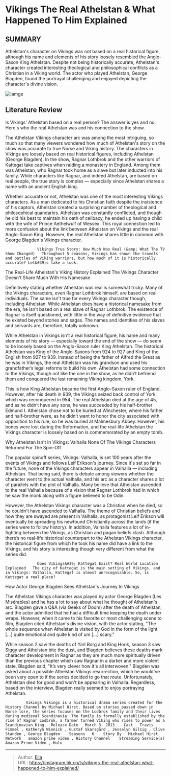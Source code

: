 # Vikings The Real Athelstan &amp; What Happened To Him Explained


## SUMMARY 



  Athelstan&#39;s character on Vikings was not based on a real historical figure, although his name and elements of his story loosely resembled the Anglo-Saxon King Athelstan.   Despite not being historically accurate, Athelstan&#39;s character created interesting theological and philosophical conflicts as a Christian in a Viking world.   The actor who played Athelstan, George Blagden, found the portrayal challenging and enjoyed depicting the character&#39;s divine vision.  

![iamge](https://static1.srcdn.com/wordpress/wp-content/uploads/2021/04/Vikings-the-real-Athelstan-what-happened.jpg)

## Literature Review
Is Vikings&#39; Athelstan based on a real person? The answer is yes and no. Here&#39;s who the real Athelstan was and his connection to the show.




The Athelstan Vikings character arc was among the most intriguing, so much so that many viewers wondered how much of Athelstan&#39;s story on the show was accurate to true Norse and Viking history. The characters in Vikings are loosely based on real historical figures, including Athelstan (George Blagden). In the show, Ragnar Lothbrok and the other warriors of Kattegat take captives when raiding a monastery in England. Among them was Athelstan, who Ragnar took home as a slave but later inducted into his family. While characters like Ragnar, and indeed Athelstan, are based on real people, the true story is complex — especially since Athelstan shares a name with an ancient English king.




Whether accurate or not, Athelstan was one of the most interesting Vikings characters. As a man dedicated to his Christian faith despite the insistence of his captors, Athelstan created a surprising number of theological and philosophical quandaries. Athelstan was constantly conflicted, and though he did his best to maintain his oath of celibacy, he ended up having a child with the wife of Prince Aethelwulf of Wessex. This royal connection led to more confusion about the link between Athelstan on Vikings and the real Anglo-Saxon King. However, the real Athelstan shares little in common with George Blagden&#39;s Vikings character.

                  Vikings True Story: How Much Was Real (&amp; What The TV Show Changed)   Throughout 5 seasons, Vikings has shown the travels and battles of Viking warriors, but how much of it is historically accurate? Let&#39;s take a look.    


 The Real-Life Athelstan&#39;s Viking History Explained 
The Vikings Character Doesn&#39;t Share Much With His Namesake
         




Definitively stating whether Athelstan was real is somewhat tricky. Many of the Vikings characters, even Ragnar Lothbrok himself, are based on real individuals. The same isn&#39;t true for every Vikings character though, including Athelstan. While Athelstan does have a historical namesake from the era, he isn&#39;t based on a real slave of Ragnar Lothbrok. The existence of Ragnar is itself questioned, with little in the way of definitive evidence that he existed beyond stories and sagas. The names and identities of his slaves and servants are, therefore, totally unknown.

While Athelstan in Vikings isn&#39;t a real historical figure, his name and many elements of his story — especially toward the end of the show — do seem to be loosely based on the Anglo-Saxon ruler King Athelstan. The historical Athelstan was King of the Anglo-Saxons from 924 to 927 and King of the English from 927 to 939. Instead of being the father of Alfred the Great as he was in Vikings, the real Athelstan was his grandson and used his grandfather’s legal reforms to build his own. Athelstan had some connection to the Vikings, though not like the one in the show, as he didn’t befriend them and conquered the last remaining Viking kingdom, York.




This is how King Athelstan became the first Anglo-Saxon ruler of England. However, after his death in 939, the Vikings seized back control of York, which was reconquered in 954. The real Athelstan died at the age of 45, and as he didn’t have any sons, he was succeeded by his half-brother Edmund I. Athelstan chose not to be buried at Winchester, where his father and half-brother were, as he didn’t want to honor the city associated with opposition to his rule, so he was buried at Malmesbury Abbey. However, his bones were lost during the Reformation, and the real-life Athelstan the Vikings character is loosely based on is commemorated by an empty tomb.



 Why Athelstan Isn&#39;t In Vikings: Valhalla 
None Of The Vikings Characters Returned For The Spin-Off
          

 The popular spinoff series, Vikings: Valhalla, is set 100 years after the events of Vikings and follows Leif Erikson&#39;s journey. Since it&#39;s set so far in the future, none of the Vikings characters appear in Valhalla — including Athelstan. That being said, there is debate among viewers whether the character went to the actual Valhalla, and his arc as a character shares a lot of parallels with the plot of Valhalla. Many believe that Athelstan ascended to the real Valhalla because of a vision that Ragnar Lothbrok had in which he saw the monk along with a figure believed to be Odin.




However, the Athelstan Vikings character was a Christian when he died, so he couldn&#39;t have ascended to Valhalla. The theme of Christian beliefs and how they are swayed are present in Valhalla, as protagonist Leif Erikson will eventually be spreading his newfound Christianity across the lands (if the series were to follow history). In addition, Valhalla features a lot of in-fighting between the Vikings, as Christian and pagan beliefs clash. Although there’s no real-life historical counterpart to the Athelstan Vikings character, the historical figure from which he took his name did have a link to the Vikings, and his story is interesting though very different from what the series did.

                  Does Vikings&#39; Kattegat Exist? Real World Location Explained   The city of Kattegat is the main setting of Vikings, and in Vikings: Valhalla, Kattegat is almost unrecognizable. So, is Kattegat a real place?     



 How Actor George Blagden Sees Athelstan&#39;s Journey In Vikings 
          




The Athelstan Vikings character was played by actor George Blagden (Les Misérables) and he has a lot to say about what he thought of Athelstan&#39;s arc. Blagden gave a Q&amp;A (via Geeks of Doom) after the death of Athelstan, and the actor admitted that he had a difficult time keeping the death under wraps. However, when it came to his favorite or most challenging scene to film, Blagden cited Athelstan&#39;s divine vision, with the actor stating, &#34;The whole sequence when Athelstan is visited by God in the form of the light […] quite emotional and quite kind of um […] scary.&#34;

While season 2 saw the deaths of Yarl Borg and King Horik, season 3 saw Siggy and Athelstan bite the dust, and Blagden believes these deaths mark character development in Ragnar as they are much more spiritually driven than the previous chapter which saw Ragnar in a darker and more violent state, Blagden said, &#34;It’s very clever how it&#39;s all interwoven.&#34; Blagden was asked about a possible Athelstan Vikings resurrection, which he would&#39;ve been very open to if the series decided to go that route. Unfortunately, Athelstan died for good and won&#39;t be appearing in Valhalla. Regardless, based on the interview, Blagden really seemed to enjoy portraying Athelstan.




             Vikings Vikings is a historical drama series created for the History Channel by Michael Hirst. Based on stories passed down in Norse lore, the series focuses on the Lodbrok family and their lives during medieval Scandinavia. The family is formally established by the rise of Ragnar Lodbrok, a farmer turned Viking who rises to power as a Scandinavian King.  Release Date   March 3, 2013    Cast   Travis Fimmel , Katheryn Winnick , Gustaf Skarsgård , Jessalyn Gilsig , Clive Standen , George Blagden    Seasons   6    Story By   Michael Hirst    Network   amazon prime video , History Channel    Streaming Service(s)   Amazon Prime Video , Hulu       


---

> Author: [Ella](https://instagram.hk.cn/)  
> URL: https://instagram.hk.cn/tv/vikings-the-real-athelstan-what-happened-to-him-explained/  

